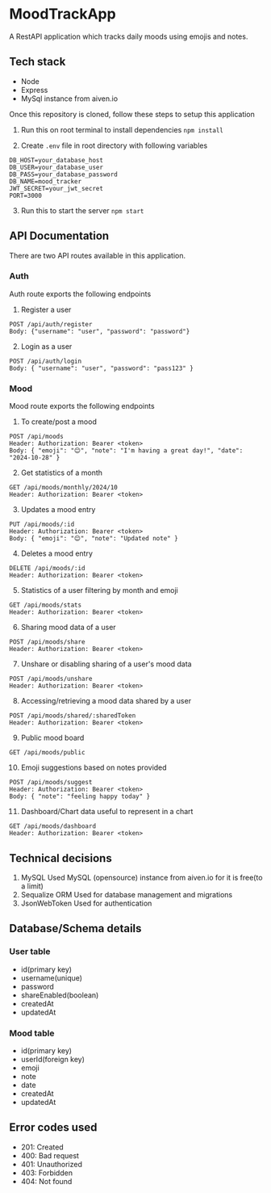 # MoodTrackApp

A RestAPI application which tracks daily moods using emojis and notes.

## Tech stack
* Node
* Express
* MySql instance from aiven.io

Once this repository is cloned, follow these steps to setup this application

1. Run this on root terminal to install dependencies
`npm install`

2. Create `.env` file in root directory with following variables

```console
DB_HOST=your_database_host
DB_USER=your_database_user
DB_PASS=your_database_password
DB_NAME=mood_tracker
JWT_SECRET=your_jwt_secret
PORT=3000
```

3. Run this to start the server
`npm start`


## API Documentation

There are two API routes available in this application.
### Auth

Auth route exports the following endpoints
1. Register a user

```console
POST /api/auth/register
Body: {"username": "user", "password": "password"}
```

2. Login as a user

```console
POST /api/auth/login
Body: { "username": "user", "password": "pass123" }
```

### Mood

Mood route exports the following endpoints

1. To create/post a mood

```console
POST /api/moods
Header: Authorization: Bearer <token>
Body: { "emoji": "😊", "note": "I'm having a great day!", "date": "2024-10-28" }
```

2. Get statistics of a month

```console
GET /api/moods/monthly/2024/10
Header: Authorization: Bearer <token>
```

3. Updates a mood entry

```console
PUT /api/moods/:id
Header: Authorization: Bearer <token>
Body: { "emoji": "😊", "note": "Updated note" }
```

4. Deletes a mood entry

```console
DELETE /api/moods/:id
Header: Authorization: Bearer <token>
```

5. Statistics of a user filtering by month and emoji

```console
GET /api/moods/stats
Header: Authorization: Bearer <token>
```

6. Sharing mood data of a user

```console
POST /api/moods/share
Header: Authorization: Bearer <token>
```

7. Unshare or disabling sharing of a user's mood data

```console
POST /api/moods/unshare
Header: Authorization: Bearer <token>
```

8. Accessing/retrieving a mood data shared by a user

```console
POST /api/moods/shared/:sharedToken
Header: Authorization: Bearer <token>
```

9. Public mood board

```console
GET /api/moods/public
```

10. Emoji suggestions based on notes provided

```console
POST /api/moods/suggest
Header: Authorization: Bearer <token>
Body: { "note": "feeling happy today" }
```

11. Dashboard/Chart data useful to represent in a chart

```console
GET /api/moods/dashboard
Header: Authorization: Bearer <token>
```


## Technical decisions

1. MySQL
Used MySQL (opensource) instance from aiven.io for it is free(to a limit)
2. Sequalize ORM
Used for database management and migrations
3. JsonWebToken
Used for authentication



## Database/Schema details

### User table
* id(primary key)
* username(unique)
* password
* shareEnabled(boolean)
* createdAt
* updatedAt


### Mood table
* id(primary key)
* userId(foreign key)
* emoji
* note
* date
* createdAt
* updatedAt


## Error codes used

* 201: Created
* 400: Bad request
* 401: Unauthorized
* 403: Forbidden
* 404: Not found